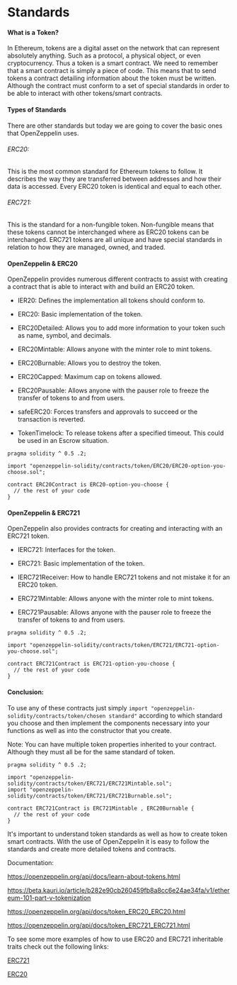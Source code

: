 # Standards

#### What is a Token?

In Ethereum, tokens are a digital asset on the network that can represent absolutely anything. Such as a protocol, a physical object, or even cryptocurrency. Thus a token is a smart contract. We need to remember that a smart contract is simply a piece of code. This means that to send tokens a contract detailing information about the token must be written. Although the contract must conform to a set of special standards in order to be able to interact with other tokens/smart contracts.

#### Types of Standards

There are other standards but today we are going to cover the basic ones that OpenZeppelin uses.

###### ERC20:

This is the most common standard for Ethereum tokens to follow. It describes the way they are transferred between addresses and how their data is accessed. Every ERC20 token is identical and equal to each other.

###### ERC721:

This is the standard for a non-fungible token. Non-fungible means that these tokens cannot be interchanged where as ERC20 tokens can be interchanged. ERC721 tokens are all unique and have special standards in relation to how they are managed, owned, and traded.

#### OpenZeppelin & ERC20

OpenZeppelin provides numerous different contracts to assist with creating a contract that is able to interact with and build an ERC20 token.

-   IER20: Defines the implementation all tokens should conform to.

-   ERC20: Basic implementation of the token.

-   ERC20Detailed: Allows you to add more information to your token such as name, symbol, and decimals.

-   ERC20Mintable: Allows anyone with the minter role to mint tokens.

-   ERC20Burnable: Allows you to destroy the token.

-   ERC20Capped: Maximum cap on tokens allowed.

-   ERC20Pausable: Allows anyone with the pauser role to freeze the transfer of tokens to and from users.

-   safeERC20: Forces transfers and approvals to succeed or the transaction is reverted.

-   TokenTimelock: To release tokens after a specified timeout. This could be used in an Escrow situation.

```solidity
pragma solidity ^ 0.5 .2;

import "openzeppelin-solidity/contracts/token/ERC20/ERC20-option-you-choose.sol";

contract ERC20Contract is ERC20-option-you-choose {
  // the rest of your code
}
```


#### OpenZeppelin & ERC721

OpenZeppelin also provides contracts for creating and interacting with an ERC721 token.

-   IERC721: Interfaces for the token.

-   ERC721: Basic implementation of the token.

-   IERC721Receiver: How to handle ERC721 tokens and not mistake it for an ERC20 token.

-   ERC721Mintable: Allows anyone with the minter role to mint tokens.

-   ERC721Pausable: Allows anyone with the pauser role to freeze the transfer of tokens to and from users.

```solidity
pragma solidity ^ 0.5 .2;

import "openzeppelin-solidity/contracts/token/ERC721/ERC721-option-you-choose.sol";

contract ERC721Contract is ERC721-option-you-choose {
  // the rest of your code
}
```

#### Conclusion:

  To use any of these contracts just simply `import "openzeppelin-solidity/contracts/token/chosen standard"` according to which standard you choose and then implement the components necessary into your functions as well as into the constructor that you create.


  Note: You can have multiple token properties inherited to your contract. Although they must all be for the same standard of token.
  ```solidity
  pragma solidity ^ 0.5 .2;

  import "openzeppelin-solidity/contracts/token/ERC721/ERC721Mintable.sol";
  import "openzeppelin-solidity/contracts/token/ERC721/ERC721Burnable.sol";

  contract ERC721Contract is ERC721Mintable , ERC20Burnable {
    // the rest of your code
  }
  ```
  It's important to understand token standards as well as how to create token smart contracts. With the use of OpenZeppelin it is easy to follow the standards and create more detailed tokens and contracts.

  Documentation:

  <https://openzeppelin.org/api/docs/learn-about-tokens.html>

  <https://beta.kauri.io/article/b282e90cb260459fb8a8cc6e24ae34fa/v1/ethereum-101-part-v-tokenization>

  <https://openzeppelin.org/api/docs/token_ERC20_ERC20.html>

  <https://openzeppelin.org/api/docs/token_ERC721_ERC721.html>

  To see some more examples of how to use ERC20 and ERC721 inheritable traits check out the following links:

  [ERC721](https://github.com/search?q=import+%22openzeppelin-solidity%2Fcontracts%2Ftoken%2FERC721%22&type=Code)

  [ERC20](https://github.com/search?utf8=%E2%9C%93&q=import+%22openzeppelin-solidity%2Fcontracts%2Ftoken%2FERC20%22&type=Code)
